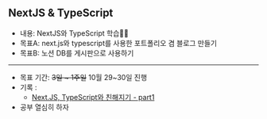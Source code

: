 ## NextJS & TypeScript

- 내용: NextJS와 TypeScript 학습👩‍🌾
- 목표A: next.js와 typescript를 사용한 포트폴리오 겸 블로그 만들기
- 목표B: 노션 DB를 게시판으로 사용하기
---
- 목표 기간: ~~3일 ~ 1주일~~ 10월 29~30일 진행
- 기록 : 
  - <a href="https://dusunax.notion.site/Next-JS-TypeScript-b098e1ed8f8f4f59833ba937d8778d06">Next.JS, TypeScript와 친해지기 - part1</a>
- 공부 열심히 하자
